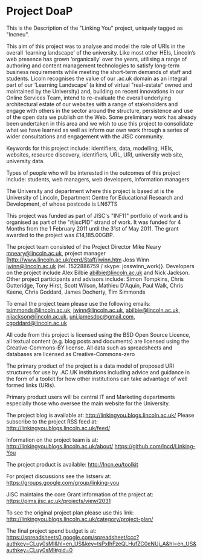 # Project DoaP #
This is the Description of the "Linking You" project, uniquely tagged as "lncneu".

This aim of this project was to analyse and model the role of URIs in the overall 'learning landscape' of the university.  Like most other HEIs, Lincoln’s web presence has grown ‘organically’ over the years, utilising a range of authoring and content management technologies to satisfy long-term business requirements while meeting the short-term demands of staff and students. Licoln recognises the value of our .ac.uk domain as an integral part of our ‘Learning Landscape’ (a kind of virtual "real-estate" owned and maintained by the University) and, building on recent innovations in our Online Services Team, intend to re-evaluate the overall underlying architectural estate of our websites with a range of stakeholders and engage with others in the sector around the structure, persistence and use of the open data we publish on the Web. Some preliminary work has already been undertaken in this area and we wish to use this project to consolidate what we have learned as well as inform our own work through a series of wider consultations and engagement with the JISC community.

Keywords for this project include: identifiers, data, modelling, HEIs, websites, resource discovery, identifiers, URL, URI, university web site, university data.

Types of people who will be interested in the outcomes of this project include: students, web managers, web developers, information managers

The University and department where this project is based at is the University of Lincoln, Department Centre for Educational Research and Development, of whose postcode is LN67TS

This project was funded as part of JISC's "INF11" portfolio of work and is organised as part of the "#jiscPID" strand of work.  It was funded for 4 Months from the 1 February 2011 until the 31st of May 2011.  The grant awarded to the project was £14,185.00GBP.

The project team consisted of the Project Director Mike Neary <mneary@lincoln.ac.uk>, project manager [http://www.lincoln.ac.uk/cerd/Staff/jwinn.htm Joss Winn <jwinn@lincoln.ac.uk>	(tel. 1522886759 / skype: josswinn\_work)}.  Developers on the project include Alex Bilbie <abilbie@lincoln.ac.uk> and Nick Jackson.  Other project participants and advisors include: Simon Tompkins, Chris Gutteridge, Tony Hirst, Scott Wilson, Mathieu D'Aquin, Paul Walk, Chris Keene, Chris Goddard, James Docherty, Tim Simmonds

To email the project team please use the following emails: tsimmonds@lincoln.ac.uk, jwinn@lincoln.ac.uk, abilbie@lincoln.ac.uk, nijackson@lincoln.ac.uk, uni.jamesdoc@gmail.com, cgoddard@lincoln.ac.uk

All code from this project is licensed using the BSD Open Source Licence, all textual content (e.g. blog posts and documents) are licensed using the Creative-Commons-BY license.  All data such as spreadsheets and databases are licensed as Creative-Commons-zero

The primary product of the project is a data model of proposed URI structures for use by .AC.UK institutions including advice and guidance in the form of a toolkit for how other institutions can take advantage of well formed links (URIs).

Primary product users will be central IT and Marketing departments especially those who oversee the main website for the University.

The project blog is available at: http://linkingyou.blogs.lincoln.ac.uk/
Please subscribe to the project RSS feed at: http://linkingyou.blogs.lincoln.ac.uk/feed/

Information on the project team is at: http://linkingyou.blogs.lincoln.ac.uk/about/		https://github.com/lncd/Linking-You

The project product is available: http://lncn.eu/toolkit

For project discussions see the listserv at: https://groups.google.com/group/linking-you

JISC maintains the core Grant information of the project at: https://pims.jisc.ac.uk/projects/view/2031

To see the original project plan please use this link:	http://linkingyou.blogs.lincoln.ac.uk/category/project-plan/

The final project spend budget is at: https://spreadsheets0.google.com/spreadsheet/ccc?authkey=CLuy0sMI&hl=en_US&key=tsPxIhFzeQLHufZC0eNUj_A&hl=en_US&authkey=CLuy0sMI#gid=0